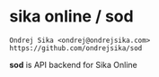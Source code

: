 # sika online / sod

    Ondrej Sika <ondrej@ondrejsika.com>
    https://github.com/ondrejsika/sod

__sod__ is API backend for Sika Online

